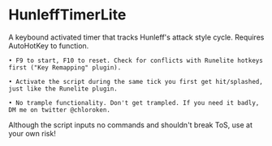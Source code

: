 # HunleffTimerLite

A keybound activated timer that tracks Hunleff's attack style cycle. Requires AutoHotKey to function.

	• F9 to start, F10 to reset. Check for conflicts with Runelite hotkeys first ("Key Remapping" plugin).
  
	• Activate the script during the same tick you first get hit/splashed, just like the Runelite plugin.
  
	• No trample functionality. Don't get trampled. If you need it badly, DM me on twitter @chloroken.

Although the script inputs no commands and shouldn't break ToS, use at your own risk!
